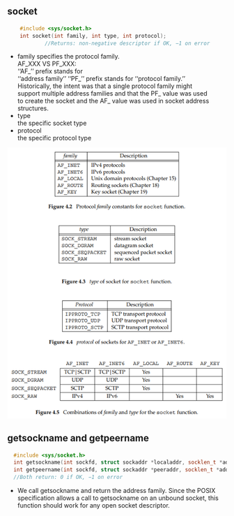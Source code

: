 
## socket
```c++
    #include <sys/socket.h>  
    int socket(int family, int type, int protocol);  
            //Returns: non-negative descriptor if OK, −1 on error  
```
- family 
  specifies the protocol family.  
  AF_XXX VS PF_XXX:  
  ‘‘AF_’’ prefix stands for  
  ‘‘address family’’
  ‘‘PF_’’ prefix stands for 
  ‘‘protocol family.’’  
  Historically, the intent was that a single protocol family might  
  support multiple address families and that the PF_ value was used  
  to create the socket and the AF_ value was used in socket address  
  structures. 
- type  
  the specific socket type
- protocol  
  the specific protocol type

![image](image/syscall-socket.png)

## getsockname and getpeername
```c++
  #include <sys/socket.h>
  int getsockname(int sockfd, struct sockaddr *localaddr, socklen_t *addrlen);
  int getpeername(int sockfd, struct sockaddr *peeraddr, socklen_t *addrlen);
  //Both return: 0 if OK, −1 on error
```

- We call getsockname and return the address family. Since the POSIX 
  specification allows a call to getsockname on an unbound socket, 
  this function should work for any open socket descriptor.
